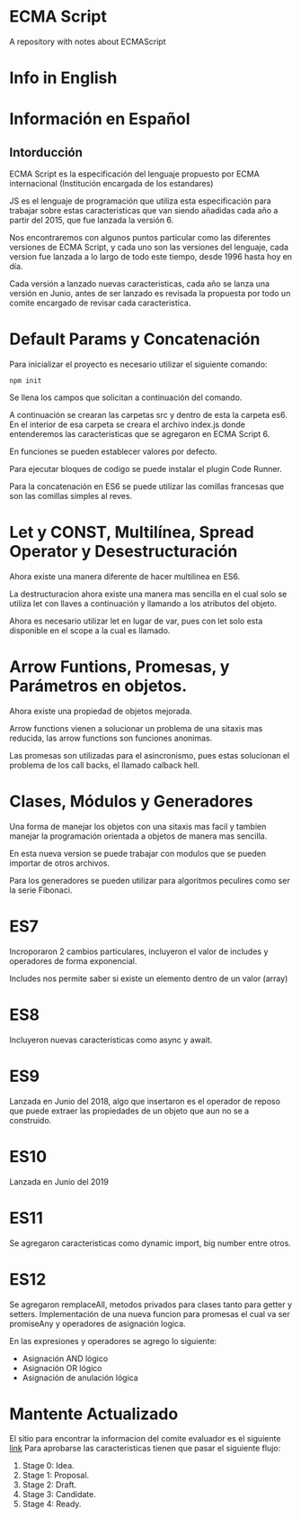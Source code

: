 # ECMA Script
A repository with notes about ECMAScript
# Info in English

# Información en Español
## Intorducción
ECMA Script es la especificación del lenguaje propuesto por ECMA internacional (Institución encargada de los estandares)

JS es el lenguaje de programación que utiliza esta especificación para trabajar sobre estas caracteristicas que van siendo añadidas cada año a partir del 2015, que fue lanzada la versión 6.

Nos encontraremos con algunos puntos particular como las diferentes versiones de ECMA Script, y cada uno son las versiones del lenguaje, cada version fue lanzada a lo largo de todo este tiempo, desde 1996 hasta hoy en día.

Cada versión a lanzado nuevas caracteristicas, cada año se lanza una versión en Junio, antes de ser lanzado es revisada la propuesta por todo un comite encargado de revisar cada caracteristica.

# Default Params y Concatenación
Para inicializar el proyecto es necesario utilizar el siguiente comando:
```
npm init
```
Se llena los campos que solicitan a continuación del comando.

A continuación se crearan las carpetas src y dentro de esta la carpeta es6. En el interior de esa carpeta se creara el archivo index.js donde entenderemos las caracteristicas que se agregaron en ECMA Script 6.

En funciones se pueden establecer valores por defecto.

Para ejecutar bloques de codigo se puede instalar el plugin Code Runner.

Para la concatenación en ES6 se puede utilizar las comillas francesas que son las comillas simples al reves.

# Let y CONST, Multilínea, Spread Operator y Desestructuración
Ahora existe una manera diferente de hacer multilinea en ES6.

La destructuracion ahora existe una manera mas sencilla en el cual solo se utiliza let con llaves a continuación y llamando a los atributos del objeto.

Ahora es necesario utilizar let en lugar de var, pues con let solo esta disponible en el scope a la cual es llamado.

# Arrow Funtions, Promesas, y Parámetros en objetos.
Ahora existe una propiedad de objetos mejorada.

Arrow functions vienen a solucionar un problema de una sitaxis mas reducida, las arrow functions son funciones anonimas.

Las promesas son utilizadas para el asincronismo, pues estas solucionan el problema de los call backs, el llamado calback hell.

# Clases, Módulos y Generadores
Una forma de manejar los objetos con una sitaxis mas facil y tambien manejar la programación orientada a objetos de manera mas sencilla.

En esta nueva version se puede trabajar con modulos que se pueden importar de otros archivos.

Para los generadores se pueden utilizar para algoritmos peculires como ser la serie Fibonaci.

# ES7
Incroporaron 2 cambios particulares, incluyeron el valor de includes y operadores de forma exponencial.

Includes nos permite saber si existe un elemento dentro de un valor (array)

# ES8
Incluyeron nuevas caracteristicas como async y await.

# ES9
Lanzada en Junio del 2018, algo que insertaron es el operador de reposo que puede extraer las propiedades de un objeto que aun no se a construido.

# ES10
Lanzada en Junio del 2019

# ES11
Se agregaron caracteristicas como dynamic import, big number entre otros.

# ES12
Se agregaron remplaceAll, metodos privados para clases tanto para getter y setters. Implementación de una nueva funcion para promesas el cual va ser promiseAny y operadores de asignación logica.

En las expresiones y operadores se agrego lo siguiente:
- Asignación AND lógico
- Asignación OR lógico
- Asignación de anulación lógica

# Mantente Actualizado
El sitio para encontrar la informacion del comite evaluador es el siguiente [link](https://tc39.es)
Para aprobarse las caracteristicas tienen que pasar el siguiente flujo:
 1. Stage 0: Idea.
 1. Stage 1: Proposal.
 1. Stage 2: Draft.
 1. Stage 3: Candidate.
 1. Stage 4: Ready.